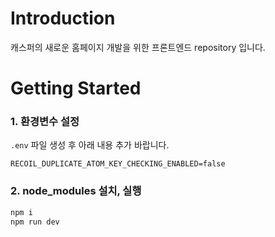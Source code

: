 # Introduction

캐스퍼의 새로운 홈페이지 개발을 위한 프론트엔드 repository 입니다.

# Getting Started

### 1. 환경변수 설정

`.env` 파일 생성 후 아래 내용 추가 바랍니다.

```
RECOIL_DUPLICATE_ATOM_KEY_CHECKING_ENABLED=false
```

### 2. **node_modules 설치, 실행**

```bash
npm i
npm run dev
```
